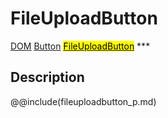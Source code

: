 # FileUploadButton
<span class="inheritance">
<a href="#Documentation/core/dom">DOM</a>
<a class="inheritance" href="#Documentation/elements/button">Button</a>
<a class="inheritance" href="#Documentation/elements/fileupload/fileuploadbutton"><mark>FileUploadButton</mark></a>
</span>
***

## Description


@@include(fileuploadbutton_p.md)